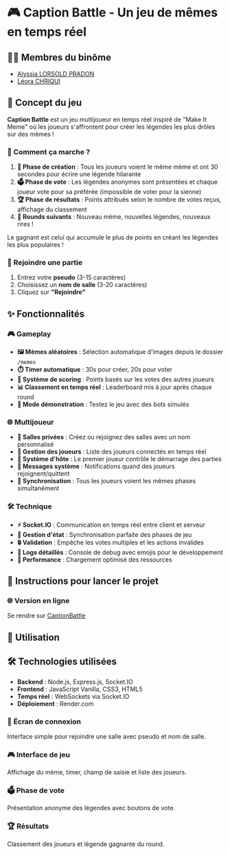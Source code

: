 # 🎮 Caption Battle - Un jeu de mêmes en temps réel

## 👩‍💻 Membres du binôme
* [Alyssia LORSOLD PRADON](https://github.com/alyssialopr)
* [Léora CHRIQUI](https://github.com/Leoratz) 

## 🎯 Concept du jeu

**Caption Battle** est un jeu multijoueur en temps réel inspiré de "Make It Meme" où les joueurs s'affrontent pour créer les légendes les plus drôles sur des mèmes !

### 🎪 Comment ça marche ?

1. **📝 Phase de création** : Tous les joueurs voient le même mème et ont 30 secondes pour écrire une légende hilarante
2. **🗳️ Phase de vote** : Les légendes anonymes sont présentées et chaque joueur vote pour sa préférée (impossible de voter pour la sienne)
3. **🏆 Phase de résultats** : Points attribués selon le nombre de votes reçus, affichage du classement
4. **🔄 Rounds suivants** : Nouveau mème, nouvelles légendes, nouveaux rires !

Le gagnant est celui qui accumule le plus de points en créant les légendes les plus populaires !

### 🚪 Rejoindre une partie
1. Entrez votre **pseudo** (3-15 caractères)
2. Choisissez un **nom de salle** (3-20 caractères)
3. Cliquez sur **"Rejoindre"**


## ✨ Fonctionnalités

### 🎮 Gameplay
- **🖼️ Mèmes aléatoires** : Sélection automatique d'images depuis le dossier `/memes`
- **⏱️ Timer automatique** : 30s pour créer, 20s pour voter
- **🏅 Système de scoring** : Points basés sur les votes des autres joueurs
- **📊 Classement en temps réel** : Leaderboard mis à jour après chaque round
- **🎯 Mode démonstration** : Testez le jeu avec des bots simulés

### 🌐 Multijoueur
- **🚪 Salles privées** : Créez ou rejoignez des salles avec un nom personnalisé
- **👥 Gestion des joueurs** : Liste des joueurs connectés en temps réel
- **👑 Système d'hôte** : Le premier joueur contrôle le démarrage des parties
- **💬 Messages système** : Notifications quand des joueurs rejoignent/quittent
- **🔄 Synchronisation** : Tous les joueurs voient les mêmes phases simultanément

### 🛠️ Technique
- **⚡ Socket.IO** : Communication en temps réel entre client et serveur
- **🎲 Gestion d'état** : Synchronisation parfaite des phases de jeu
- **🔒 Validation** : Empêche les votes multiples et les actions invalides
- **📝 Logs détaillés** : Console de debug avec emojis pour le développement
- **🚀 Performance** : Chargement optimisé des ressources

## 🚀 Instructions pour lancer le projet

### 🌐 Version en ligne
Se rendre sur [CaptionBattle](https://caption-battle.onrender.com/)

## 🎯 Utilisation

## 🛠️ Technologies utilisées

- **Backend** : Node.js, Express.js, Socket.IO
- **Frontend** : JavaScript Vanilla, CSS3, HTML5
- **Temps réel** : WebSockets via Socket.IO
- **Déploiement** : Render.com


### 🚪 Écran de connexion
Interface simple pour rejoindre une salle avec pseudo et nom de salle.

### 🎮 Interface de jeu
Affichage du mème, timer, champ de saisie et liste des joueurs.

### 🗳️ Phase de vote
Présentation anonyme des légendes avec boutons de vote.

### 🏆 Résultats
Classement des joueurs et légende gagnante du round.


